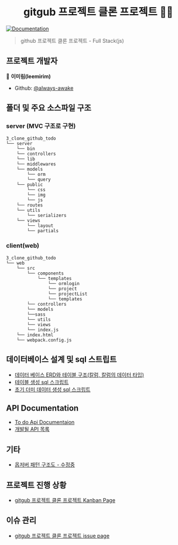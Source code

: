 <h1 align="center">gitgub 프로젝트 클론 프로젝트 🐙🐱</h1>
<p>
  <a href="comming soon.." target="_blank">
    <img alt="Documentation" src="https://img.shields.io/badge/documentation-yes-brightgreen.svg" />
  </a>
</p>

> github 프로젝트 클론 프로젝트 - Full Stack(js)

## 프로젝트 개발자
👤 **이미림(leemirim)**
* Github: [@always-awake](https://github.com/always-awake)

## 폴더 및 주요 소스파일 구조
### server (MVC 구조로 구현)
```
3_clone_github_todo
└── server
    └── bin
    └── controllers
    └── lib
    └── middlewares
    └── models
        └── orm
        └── query
    └── public
        └── css
        └── img
        └── js
    └── routes
    └── utils
        └── serializers
    └── views
        └── layout
        └── partials
```

### client(web)
```
3_clone_github_todo
└── web
    └── src
        └── components
            └── templates
                └── ormlogin
                └── project
                └── projectList
                └── templates
        └── controllers
        └── models
        └──sass
        └── utils
        └── views
        └── index.js
    └── index.html
    └── webpack.config.js
```

## 데이터베이스 설계 및 sql 스트립트
* [데이터 베이스 ERD와 테이블 구조(칼럼, 칼럼의 데이터 타입)](https://github.com/always-awake/membership-todo/tree/ss54/doc/db)
* [테이블 생성 sql 스크립트](https://github.com/always-awake/membership-todo/blob/ss54/doc/db/db_schema.sql)
* [초기 더미 데이터 생성 sql 스크립트](https://github.com/always-awake/membership-todo/blob/ss54/doc/db/db_init.sql)

## API Documentation
* [To do Api Documentaion](https://github.com/always-awake/membership-todo/tree/ss54/doc/api)
* [개발될 API 목록](https://github.com/always-awake/membership-todo/blob/ss54/doc/api/makelist.md)

## 기타
* [옵저버 패턴 구조도 - 수정중](https://github.com/always-awake/membership-todo/blob/ss54/doc/observer.md)

## 프로젝트 진행 상황 
- [gitgub 프로젝트 클론 프로젝트 Kanban Page](https://github.com/always-awake/membership-todo/projects)

## 이슈 관리
- [gitgub 프로젝트 클론 프로젝트 issue page](https://github.com/always-awake/membership-todo/issues)